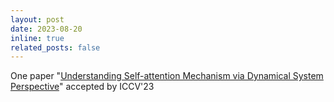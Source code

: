 ```yaml
---
layout: post
date: 2023-08-20
inline: true
related_posts: false
---
```


One paper "[Understanding Self-attention Mechanism via Dynamical System Perspective](https://arxiv.org/pdf/xxx.pdf)" accepted by ICCV'23

